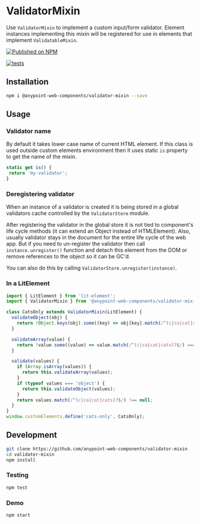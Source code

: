# ValidatorMixin

Use `ValidatorMixin` to implement a custom input/form validator. Element instances implementing this mixin will be registered for use in elements that implement `ValidatableMixin`.

[![Published on NPM](https://img.shields.io/npm/v/@anypoint-web-components/validator-mixin.svg)](https://www.npmjs.com/package/@anypoint-web-components/validator-mixin)

[![tests](https://github.com/anypoint-web-components/validator-mixin/actions/workflows/tests.yml/badge.svg)](https://github.com/anypoint-web-components/validator-mixin/actions/workflows/tests.yml)

## Installation

```bash
npm i @anypoint-web-components/validator-mixin --save
```

## Usage

### Validator name

By default it takes lower case name of current HTML element. If this class
is used outside custom elements environment then it uses static `is` property
to get the name of the mixin.

```javascript
static get is() {
 return 'my-validator';
}
```

### Deregistering validator

When an instance of a validator is created it is being stored in a global validators cache
controlled by the `ValidatorStore` module.

After registering the validator in the global store it is not tied to component's life cycle methods (it can extend an Object instead of HTMLElement). Also, usually validator stays in the document for the entire life cycle of the web app. But if you need to un-register the validator then call `instance.unregister()` function
and detach this element from the DOM or remove references to the object so it can be GC'd.

You can also do this by calling `ValidatorStore.unregister(instance)`.


### In a LitElement

```javascript
import { LitElement } from 'lit-element';
import { ValidatorMixin } from '@anypoint-web-components/validator-mixin';

class CatsOnly extends ValidatorMixin(LitElement) {
  validateObject(obj) {
    return !Object.keys(obj).some((key) => obj[key].match(/^(c|ca|cat|cats)?$/) === null);
  }

  validateArray(value) {
    return !value.some((value) => value.match(/^(c|ca|cat|cats)?$/) === null);
  }

  validate(values) {
    if (Array.isArray(values)) {
      return this.validateArray(values);
    }
    if (typeof values === 'object') {
      return this.validateObject(values);
    }
    return values.match(/^(c|ca|cat|cats)?$/) !== null;
  }
}
window.customElements.define('cats-only', CatsOnly);
```

## Development

```sh
git clone https://github.com/anypoint-web-components/validator-mixin
cd validator-mixin
npm install
```

### Testing

```sh
npm test
```

### Demo

```sh
npm start
```
